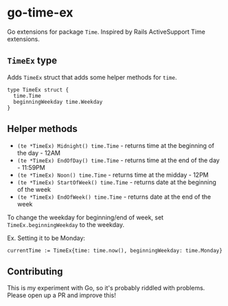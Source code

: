 # go-time-ex
Go extensions for package `Time`. Inspired by Rails ActiveSupport Time extensions.

## `TimeEx` type
Adds `TimeEx` struct that adds some helper methods for `time`.
```
type TimeEx struct {
  time.Time
  beginningWeekday time.Weekday
}
```

## Helper methods

* `(te *TimeEx) Midnight() time.Time` - returns time at the beginning of the day - 12AM
* `(te *TimeEx) EndOfDay() time.Time` - returns time at the end of the day - 11:59PM
* `(te *TimeEx) Noon() time.Time` - returns time at the midday - 12PM
* `(te *TimeEx) StartOfWeek() time.Time` - returns date at the beginning of the week
* `(te *TimeEx) EndOfWeek() time.Time` - returns date at the end of the week

To change the weekday for beginning/end of week, set `TimeEx.beginningWeekday` to the weekday.

Ex. Setting it to be Monday:
```
currentTime := TimeEx{time: time.now(), beginningWeekday: time.Monday}
```

## Contributing
This is my experiment with Go, so it's probably riddled with problems. Please open up a PR and improve this!
